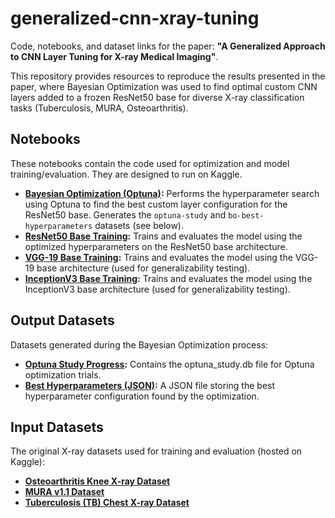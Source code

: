 # generalized-cnn-xray-tuning

Code, notebooks, and dataset links for the paper: **"A Generalized Approach to CNN Layer Tuning for X-ray Medical Imaging"**.

This repository provides resources to reproduce the results presented in the paper, where Bayesian Optimization was used to find optimal custom CNN layers added to a frozen ResNet50 base for diverse X-ray classification tasks (Tuberculosis, MURA, Osteoarthritis).

## Notebooks

These notebooks contain the code used for optimization and model training/evaluation. They are designed to run on Kaggle.

* **[Bayesian Optimization (Optuna)](https://www.kaggle.com/code/nicholasnevank/bayesianoptimization-cnn):** Performs the hyperparameter search using Optuna to find the best custom layer configuration for the ResNet50 base. Generates the `optuna-study` and `bo-best-hyperparameters` datasets (see below).
* **[ResNet50 Base Training](https://www.kaggle.com/code/nicholasnevank/resnet50-cnn):** Trains and evaluates the model using the optimized hyperparameters on the ResNet50 base architecture.
* **[VGG-19 Base Training](https://www.kaggle.com/code/nicholasnevank/vgg19-cnn):** Trains and evaluates the model using the VGG-19 base architecture (used for generalizability testing).
* **[InceptionV3 Base Training](https://www.kaggle.com/code/nicholasnevank/inceptionv3-cnn):** Trains and evaluates the model using the InceptionV3 base architecture (used for generalizability testing).

## Output Datasets

Datasets generated during the Bayesian Optimization process:

* **[Optuna Study Progress](https://www.kaggle.com/datasets/nicholasnevank/optuna-study):** Contains the optuna_study.db file for Optuna optimization trials.
* **[Best Hyperparameters (JSON)](https://www.kaggle.com/datasets/nicholasnevank/bo-best-hyperparameters):** A JSON file storing the best hyperparameter configuration found by the optimization.

## Input Datasets

The original X-ray datasets used for training and evaluation (hosted on Kaggle):

* **[Osteoarthritis Knee X-ray Dataset](https://www.kaggle.com/datasets/gauravduttakiit/osteoarthritis-knee-xray)**
* **[MURA v1.1 Dataset](https://www.kaggle.com/datasets/cjinny/mura-v11)**
* **[Tuberculosis (TB) Chest X-ray Dataset](https://www.kaggle.com/datasets/tawsifurrahman/tuberculosis-tb-chest-xray-dataset)**
